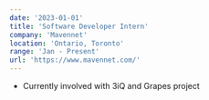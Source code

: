 ```yaml
---
date: '2023-01-01'
title: 'Software Developer Intern'
company: 'Mavennet'
location: 'Ontario, Toronto'
range: 'Jan - Present'
url: 'https://www.mavennet.com/'
---
```


- Currently involved with 3iQ and Grapes project